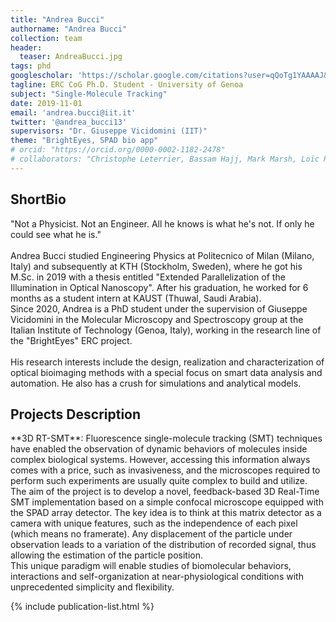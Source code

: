 ```yaml
---
title: "Andrea Bucci"
authorname: "Andrea Bucci"
collection: team
header:
  teaser: AndreaBucci.jpg
tags: phd
googlescholar: 'https://scholar.google.com/citations?user=qQoTg1YAAAAJ&hl=it'
tagline: ERC CoG Ph.D. Student - University of Genoa
subject: "Single-Molecule Tracking"
date: 2019-11-01
email: 'andrea.bucci@iit.it'
twitter: '@andrea_bucci13'
supervisors: "Dr. Giuseppe Vicidomini (IIT)"
theme: "BrightEyes, SPAD bio app"
# orcid: "https://orcid.org/0000-0002-1182-2478"
# collaborators: "Christophe Leterrier, Bassam Hajj, Mark Marsh, Loïc Royer, Joe Grove"
---
```


<h2>ShortBio</h2>
"Not a Physicist. Not an Engineer. All he knows is what he's not. If only he could see what he is." <br/><br/>
Andrea Bucci studied Engineering Physics at Politecnico of Milan (Milano, Italy) and subsequently at KTH (Stockholm, Sweden), where he got his M.Sc. in 2019 with a thesis entitled "Extended Parallelization of the Illumination in Optical Nanoscopy". After his graduation, he worked for 6 months as a student intern at KAUST (Thuwal, Saudi Arabia).<br/>  
Since 2020, Andrea is a PhD student under the supervision of Giuseppe Vicidomini in the Molecular Microscopy and Spectroscopy group at the Italian Institute of Technology (Genoa, Italy), working in the research line of the "BrightEyes" ERC project. <br/><br/>
His research interests include the design, realization and characterization of optical bioimaging methods with a special focus on smart data analysis and automation. He also has a crush for simulations and analytical models.

<h2>Projects Description</h2>
**3D RT-SMT**:
Fluorescence single-molecule tracking (SMT) techniques have enabled the observation of dynamic behaviors of molecules inside complex biological systems. However, accessing this information always comes with a price, such as invasiveness, and the microscopes required to perform such experiments are usually quite complex to build and utilize.<br/>
The aim of the project is to develop a novel, feedback-based 3D Real-Time SMT implementation based on a simple confocal microscope equipped with the SPAD array detector. The key idea is to think at this matrix detector as a camera with unique features, such as the independence of each pixel (which means no framerate). Any displacement of the particle under observation leads to a variation of the distribution of recorded signal, thus allowing the estimation of the particle position.<br/>
This unique paradigm will enable studies of biomolecular behaviors, interactions and self-organization at near-physiological conditions with unprecedented simplicity and flexibility.

<!---{% include author-research-themes.html %}--->
<!---{% include team-member-collaborators.html %}--->
{% include publication-list.html %}


